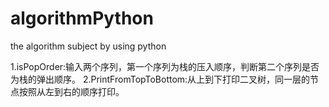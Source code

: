 # algorithmPython
the algorithm subject by using python

1.isPopOrder:输入两个序列，第一个序列为栈的压入顺序，判断第二个序列是否为栈的弹出顺序。
2.PrintFromTopToBottom:从上到下打印二叉树，同一层的节点按照从左到右的顺序打印。
